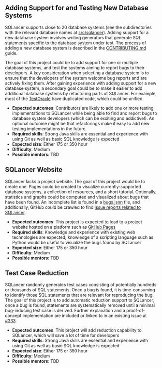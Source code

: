 

## Adding Support for and Testing New Database Systems

SQLancer supports close to 20 database systems (see the subdirectories with the relevant database names at [src/sqlancer](https://github.com/sqlancer/sqlancer/tree/master/src/sqlancer)). Adding support for a new database system involves writing generators that generate SQL statements specific to the database system under test. The process of adding a new database system is described in the [CONTRIBUTING.md](https://github.com/sqlancer/sqlancer/blob/master/CONTRIBUTING.md#implementing-support-for-a-new-dbms) guide.

The goal of this project could be to add support for one or multiple database systems, and test the systems aiming to report bugs to their developers. A key consideration when selecting a database system is to ensure that the developers of the system welcome bug reports and are actively fixing them. After gaining experience with adding support for a new database system, a secondary goal could be to make it easier to add additional database systems by refactoring parts of SQLancer. For example, most of the [TestOracle](https://github.com/sqlancer/sqlancer/blob/9275f1ddd1d3bb33c1a10f07f41ecf9b552fdfbd/src/sqlancer/common/oracle/TestOracle.java) have duplicated code, which could be unified.

* **Expected outcomes**: Contributors are likely to add one or more testing implementations to SQLancer while being able to find and report bugs to database system developers (which can be exciting and addictive!). An optional outcome might be that refactorings make it easy to add new testing implementations in the future.
* **Required skills**: Strong Java skills are essential and experience with using Git as well as basic SQL knowledge is expected
* **Expected size**: Either 175 or 350 hour
* **Difficulty**: Medium
* **Possible mentors**: TBD

## SQLancer Website

SQLancer lacks a project website. The goal of this project would be to create one. Pages could be created to visualize currently-supported database systems, a collection of resources, and a short tutorial. Optionally, statistics and graphs could be computed and visualized about bugs that have been found. An incomplete list is found in a [bugs.json](https://github.com/sqlancer/bugs/blob/master/bugs.json) file, and additionally, GitHub could be crawled to find [issue reports related to SQLancer](https://github.com/search?q=sqlancer).

* **Expected outcomes**: This project is expected to lead to a project website hosted on a platform such as [GitHub Pages](https://pages.github.com/)
* **Required skills**: Knowledge and experience with existing web technologies are expected; knowledge of a scripting language such as Python would be useful to visualize the bugs found by SQLancer
* **Expected size**: Either 175 or 350 hour
* **Difficulty**: Medium
* **Possible mentors**: TBD

## Test Case Reduction

SQLancer randomly generates test cases consisting of potentially hundreds or thousands of SQL statements. Once a bug is found, it is time-consuming to identify those SQL statements that are relevant for reproducing the bug. The goal of this project is to add automatic reduction support to SQLancer; once a bug is found, statements are systematically removed until a minimal bug-inducing test case is derived. Further explanation and a proof-of-concept implementation are included or linked to in an existing issue at [#333](https://github.com/sqlancer/sqlancer/issues/333).

* **Expected outcomes**: This project will add reduction capability to SQLancer, which will save a lot of time for developers
* **Required skills**: Strong Java skills are essential and experience with using Git as well as basic SQL knowledge is expected
* **Expected size**: Either 175 or 350 hour
* **Difficulty**: Medium
* **Possible mentors**: TBD